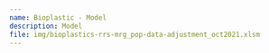 ```yaml
---
name: Bioplastic - Model
description: Model
file: img/bioplastics-rrs-mrg_pop-data-adjustment_oct2021.xlsm
---
```

